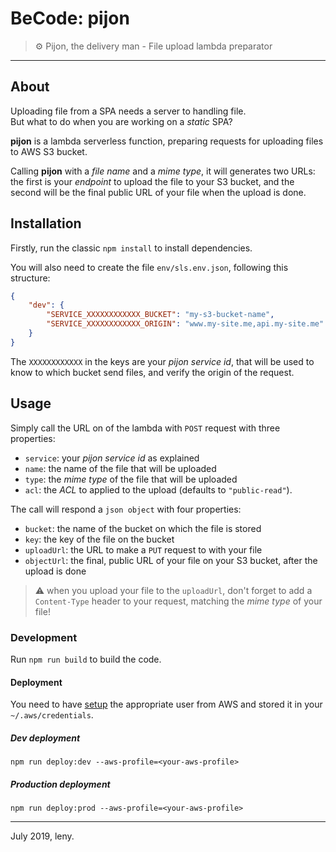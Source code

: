 # BeCode: pijon

> ⚙️ Pijon, the delivery man - File upload lambda preparator

* * *

## About

Uploading file from a SPA needs a server to handling file.  
But what to do when you are working on a _static_ SPA?

**pijon** is a lambda serverless function, preparing requests for uploading files to AWS S3 bucket.

Calling **pijon** with a *file name* and a *mime type*, it will generates two URLs: the first is your *endpoint* to upload the file to your S3 bucket, and the second will be the final public URL of your file when the upload is done.

## Installation

Firstly, run the classic `npm install` to install dependencies.

You will also need to create the file `env/sls.env.json`, following this structure:

```json
{
	"dev": {
		"SERVICE_XXXXXXXXXXXX_BUCKET": "my-s3-bucket-name",
		"SERVICE_XXXXXXXXXXXX_ORIGIN": "www.my-site.me,api.my-site.me"
	}
}
```

The `XXXXXXXXXXXX` in the keys are your *pijon service id*, that will be used to know to which bucket send files, and verify the origin of the request.

## Usage

Simply call the URL on of the lambda with `POST` request with three properties:

- `service`: your *pijon service id* as explained
- `name`: the name of the file that will be uploaded
- `type`: the *mime type* of the file that will be uploaded
- `acl`: the *ACL* to applied to the upload (defaults to `"public-read"`).

The call will respond a `json object` with four properties:

- `bucket`: the name of the bucket on which the file is stored
- `key`: the key of the file on the bucket
- `uploadUrl`: the URL to make a `PUT` request to with your file
- `objectUrl`: the final, public URL of your file on your S3 bucket, after the upload is done

> ⚠️ when you upload your file to the `uploadUrl`, don't forget to add a `Content-Type` header to your request, matching the *mime type* of your file! 

### Development

Run `npm run build` to build the code.

#### Deployment

You need to have [setup](https://serverless.com/framework/docs/providers/aws/guide/credentials/) the appropriate user from AWS and stored it in your `~/.aws/credentials`.

##### Dev deployment

	npm run deploy:dev --aws-profile=<your-aws-profile>

##### Production deployment

	npm run deploy:prod --aws-profile=<your-aws-profile>

* * *

July 2019, leny.